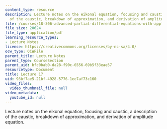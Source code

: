 ```yaml
---
content_type: resource
description: Lecture notes on the eikonal equation, focusing and caustic, a description
  of the caustic, breakdown of approximation, and derivation of amplitude equation.
file: /courses/18-306-advanced-partial-differential-equations-with-applications-fall-2009/93bf7ae521bf492857761ee7af73c160_MIT18_306f09_lec17.pdf
file_size: 20624
file_type: application/pdf
learning_resource_types:
- Lecture Notes
license: https://creativecommons.org/licenses/by-nc-sa/4.0/
ocw_type: OCWFile
parent_title: Lecture Notes
parent_type: CourseSection
parent_uid: bfc0bab0-da28-f90c-6556-69b5f33eae57
resourcetype: Document
title: Lecture 17
uid: 93bf7ae5-21bf-4928-5776-1ee7af73c160
video_files:
  video_thumbnail_file: null
video_metadata:
  youtube_id: null
---
```

Lecture notes on the eikonal equation, focusing and caustic, a description of the caustic, breakdown of approximation, and derivation of amplitude equation.